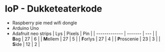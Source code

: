 # IoP - Dukketeaterkode

* Raspberry pie med wifi dongle
* Arduino Uno
* Adafruit neo strips
| Lys           | Pixels  | Pin |
| ------------- | ------- | --- |
| **B**ag       |      27 |   6 |
| **M**ellem    |      27 |   5 |
| **F**orlys    |      27 |   4 |
| **P**roscenie |      23 |   3 | 
| **S**ide      |      12 |   2 |


